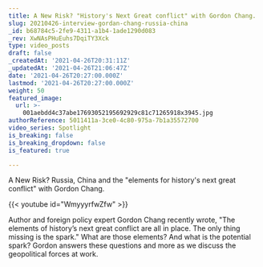 ```yaml
---
title: A New Risk? "History's Next Great conflict" with Gordon Chang.
slug: 20210426-interview-gordan-chang-russia-china
_id: b68784c5-2fe9-4311-a1b4-1ade1290d083
_rev: XwNAsPHuEuhs7DqiTY3Xck
type: video_posts
draft: false
_createdAt: '2021-04-26T20:31:11Z'
_updatedAt: '2021-04-26T21:06:47Z'
date: '2021-04-26T20:27:00.000Z'
lastmod: '2021-04-26T20:27:00.000Z'
weight: 50
featured_image:
  url: >-
    001aebdd4c37abe17693052195692929c81c71265918x3945.jpg
authorReference: 5011411a-3ce0-4c80-975a-7b1a35572700
video_series: Spotlight
is_breaking: false
is_breaking_dropdown: false
is_featured: true

---
```

A New Risk? Russia, China and the "elements for history's next great conflict" with Gordon Chang.

{{< youtube id="WmyyyrfwZfw" >}}

Author and foreign policy expert Gordon Chang recently wrote, "The elements of history’s next great conflict are all in place. The only thing missing is the spark." What are those elements? And what is the potential spark? Gordon answers these questions and more as we discuss the geopolitical forces at work.